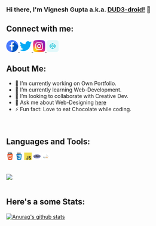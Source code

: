 ### Hi there, I'm Vignesh Gupta a.k.a. [DUD3-droid!](https://dud3-droid.github.io/Portfolio/) 👋

## Connect with me:<br/>
<a href="https://www.facebook.com/vighnesh.gupta.5">
    <img height="32" width="32" src="https://github.com/DUD3-droid/DUD3-droid/blob/main/assets/facebook.svg" />
</a>
<a href="https://twitter.com/VighneshGupta9" class="twitter">
    <img height="32" width="32" src="https://github.com/DUD3-droid/DUD3-droid/blob/main/assets/twitter.svg" />
</a>
<a href="https://www.instagram.com/__viggi__26/" class="instagram">
    <img height="32" width="32" src="https://github.com/DUD3-droid/DUD3-droid/blob/main/assets/instagram.svg" />
</a>
<a href="https://codepen.io/dud3-droid" class="codepen">
    <img height="32" width="32" src="https://github.com/DUD3-droid/DUD3-droid/blob/main/assets/codepen.svg" />
</a>
<br/>

## About Me: 
- 🔭 I’m currently working on Own Portfolio.
- 🌱 I’m currently learning Web-Development.
- 👯 I’m looking to collaborate with Creative Dev.
- 💬 Ask me about Web-Designing [here](https://github.com/DUD3-droid/DUD3-droid/issues)
- ⚡ Fun fact: Love to eat Chocolate while coding.

<br/>

## Languages and Tools:  
<code><img height="20" src="https://raw.githubusercontent.com/github/explore/80688e429a7d4ef2fca1e82350fe8e3517d3494d/topics/html/html.png"></code>
<code><img height="20" src="https://raw.githubusercontent.com/github/explore/80688e429a7d4ef2fca1e82350fe8e3517d3494d/topics/css/css.png"></code>
<code><img height="20" src="https://raw.githubusercontent.com/github/explore/80688e429a7d4ef2fca1e82350fe8e3517d3494d/topics/javascript/javascript.png"></code>
<code><img height="20" src="https://raw.githubusercontent.com/github/explore/80688e429a7d4ef2fca1e82350fe8e3517d3494d/topics/php/php.png"></code>
<code><img height="20" src="https://raw.githubusercontent.com/github/explore/80688e429a7d4ef2fca1e82350fe8e3517d3494d/topics/mysql/mysql.png"></code>
<br />  <br />
<a href="https://github.com/anuraghazra/github-readme-stats">
  <!-- Change the `github-readme-stats.anuraghazra1.vercel.app` to `github-readme-stats.vercel.app`  -->
  <img align="center" src="https://github-readme-stats.vercel.app/api/top-langs/?username=DUD3-droid&layout=compact&theme=material-palenight" />
</a><br /><br />


## Here's a some Stats:
<a href="https://github.com/anuraghazra/github-readme-stats">
  <img align="center" src="https://github-readme-stats.vercel.app/api?username=DUD3-droid&&show_icons=true&title_color=ffffff&icon_color=bb2acf&text_color=daf7dc&bg_color=151515" alt="Anurag's github stats" />
</a>
